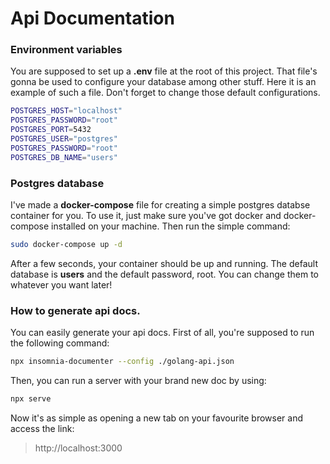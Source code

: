 # Api Documentation


### Environment variables
You are supposed to set up a __.env__ file at the root of this project. That file's gonna be used 
to configure your database among other stuff. Here it is an example of such a file. Don't forget to change
those default configurations.

```bash
POSTGRES_HOST="localhost"
POSTGRES_PASSWORD="root"
POSTGRES_PORT=5432
POSTGRES_USER="postgres"
POSTGRES_PASSWORD="root"
POSTGRES_DB_NAME="users"
```

### Postgres database
I've made a __docker-compose__ file for creating a simple postgres databse container for you. To use it, 
just make sure you've got docker and docker-compose installed on your machine. Then run the simple command: 

```bash
sudo docker-compose up -d
```

After a few seconds, your container should be up and running. The default database is __users__ and 
the default password, root. You can change them to whatever you want later!

### How to generate api docs.
You can easily generate your api docs. First of all, you're supposed to run the following command:

```bash
npx insomnia-documenter --config ./golang-api.json
```

Then, you can run a server with your brand new doc by using:
```bash
npx serve
```

Now it's as simple as opening a new tab on your favourite browser and access the link:
> http://localhost:3000
